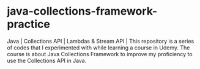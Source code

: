 # java-collections-framework-practice
Java | Collections API | Lambdas & Stream API |
This repository is a series of codes that I experimented with while learning a course in Udemy. The course is about Java Collections Framework to improve my proficiency to use the Collections API in Java.
